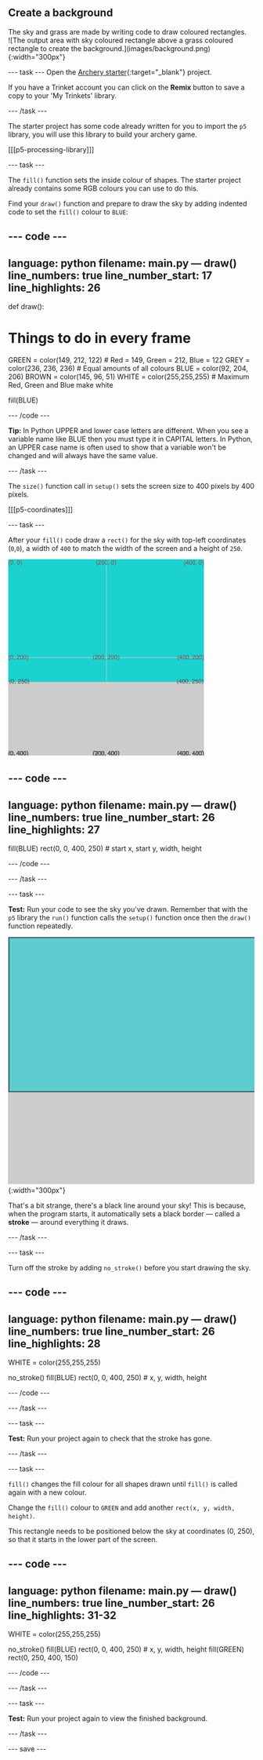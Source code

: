 ## Create a background

<div style="display: flex; flex-wrap: wrap">
<div style="flex-basis: 200px; flex-grow: 1; margin-right: 15px;">
The sky and grass are made by writing code to draw coloured rectangles.
</div>
<div>
![The output area with sky coloured rectangle above a grass coloured rectangle to create the background.](images/background.png){:width="300px"}
</div>
</div>

--- task ---
Open the [Archery starter](https://trinket.io/python/bbcc44911d){:target="_blank"} project. 

If you have a Trinket account you can click on the **Remix** button to save a copy to your 'My Trinkets' library.

--- /task ---

The starter project has some code already written for you to import the `p5` library, you will use this library to build your archery game. 

[[[p5-processing-library]]]

--- task ---

The `fill()` function sets the inside colour of shapes. The starter project already contains some RGB colours you can use to do this. 

Find your `draw()` function and prepare to draw the sky by adding indented code to set the `fill()` colour to `BLUE`:

--- code ---
---
language: python
filename: main.py — draw()
line_numbers: true
line_number_start: 17
line_highlights: 26
---
def draw():
  # Things to do in every frame
  
  GREEN = color(149, 212, 122) # Red = 149, Green = 212, Blue = 122
  GREY = color(236, 236, 236) # Equal amounts of all colours
  BLUE = color(92, 204, 206) 
  BROWN = color(145, 96, 51)
  WHITE = color(255,255,255) # Maximum Red, Green and Blue make white
  
  fill(BLUE)

--- /code ---

**Tip:** In Python UPPER and lower case letters are different. When you see a variable name like BLUE then you must type it in CAPITAL letters. In Python, an UPPER case name is often used to show that a variable won't be changed and will always have the same value.

--- /task ---

The `size()` function call in `setup()` sets the screen size to 400 pixels by 400 pixels.

[[[p5-coordinates]]]

--- task ---

After your `fill()` code draw a `rect()` for the sky with top-left coordinates (`0`,`0`), a width of `400` to match the width of the screen and a height of `250`.

![A blue rectangle with a coordinates grid showing the position of the sky rectangle starting in the top corner, above a grey rectangle.](images/sky_coords.png)

--- code ---
---
language: python
filename: main.py — draw()
line_numbers: true
line_number_start: 26 
line_highlights: 27
---
  fill(BLUE)
  rect(0, 0, 400, 250) # start x, start y, width, height

--- /code ---

--- /task ---

--- task ---

**Test:** Run your code to see the sky you've drawn. Remember that with the `p5` library the `run()` function calls the `setup()` function once then the `draw()` function repeatedly.  

![A blue rectangle with a black border around it, above a grey rectangle.](images/sky_stroke.png){:width="300px"}

That's a bit strange, there's a black line around your sky! This is because, when the program starts, it automatically sets a black border — called a **stroke** — around everything it draws.

--- /task ---

--- task ---

Turn off the stroke by adding `no_stroke()` before you start drawing the sky.

--- code ---
---
language: python
filename: main.py — draw()
line_numbers: true
line_number_start: 26
line_highlights: 28
---
  WHITE = color(255,255,255)

  no_stroke()
  fill(BLUE)
  rect(0, 0, 400, 250) # x, y, width, height

--- /code ---

--- /task ---

--- task ---

**Test:** Run your project again to check that the stroke has gone.

--- /task ---

--- task ---

`fill()` changes the fill colour for all shapes drawn until `fill()` is called again with a new colour.

Change the `fill()` colour to `GREEN` and add another `rect(x, y, width, height)`. 

This rectangle needs to be positioned below the sky at coordinates (0, 250), so that it starts in the lower part of the screen.

--- code ---
---
language: python
filename: main.py — draw()
line_numbers: true
line_number_start: 26
line_highlights: 31-32
---
  WHITE = color(255,255,255)
  
  no_stroke()
  fill(BLUE)
  rect(0, 0, 400, 250) # x, y, width, height
  fill(GREEN)
  rect(0, 250, 400, 150)

--- /code ---

--- /task ---

--- task ---

**Test:** Run your project again to view the finished background.

--- /task ---

--- save ---

